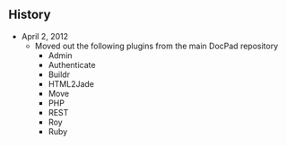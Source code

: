 ## History

- April 2, 2012
	- Moved out the following plugins from the main DocPad repository
		- Admin
		- Authenticate
		- Buildr
		- HTML2Jade
		- Move
		- PHP
		- REST
		- Roy
		- Ruby
